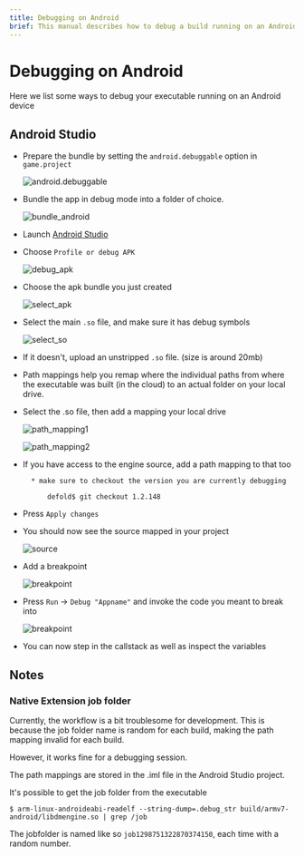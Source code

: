 ```yaml
---
title: Debugging on Android
brief: This manual describes how to debug a build running on an Android device.
---
```


# Debugging on Android

Here we list some ways to debug your executable running on an Android device

## Android Studio

* Prepare the bundle by setting the `android.debuggable` option in `game.project`

	![android.debuggable](../images/extensions/debugging/android/game_project_debuggable.png)

* Bundle the app in debug mode into a folder of choice.

	![bundle_android](../images/extensions/debugging/android/bundle_android.png)

* Launch [Android Studio](https://developer.android.com/studio/)

* Choose `Profile or debug APK`

	![debug_apk](../images/extensions/debugging/android/android_profile_or_debug.png)

* Choose the apk bundle you just created

	![select_apk](../images/extensions/debugging/android/android_select_apk.png)

* Select the main `.so` file, and make sure it has debug symbols

	![select_so](../images/extensions/debugging/android/android_missing_symbols.png)

* If it doesn't, upload an unstripped `.so` file. (size is around 20mb)

* Path mappings help you remap where the individual paths from where the executable was built (in the cloud) to an actual folder on your local drive.

* Select the .so file, then add a mapping your local drive

	![path_mapping1](../images/extensions/debugging/android/path_mappings_android.png)

	![path_mapping2](../images/extensions/debugging/android/path_mappings_android2.png)

* If you have access to the engine source, add a path mapping to that too

		* make sure to checkout the version you are currently debugging

			defold$ git checkout 1.2.148

* Press `Apply changes`

* You should now see the source mapped in your project

	![source](../images/extensions/debugging/android/source_mappings_android.png)

* Add a breakpoint

	![breakpoint](../images/extensions/debugging/android/breakpoint_android.png)

* Press `Run` -> `Debug "Appname"` and invoke the code you meant to break into

	![breakpoint](../images/extensions/debugging/android/callstack_variables_android.png)

* You can now step in the callstack as well as inspect the variables


## Notes

### Native Extension job folder

Currently, the workflow is a bit troublesome for development. This is because the job folder name
is random for each build, making the path mapping invalid for each build.

However, it works fine for a debugging session.

The path mappings are stored in the <project>.iml file in the Android Studio project.

It's possible to get the job folder from the executable

	$ arm-linux-androideabi-readelf --string-dump=.debug_str build/armv7-android/libdmengine.so | grep /job

The jobfolder is named like so `job1298751322870374150`, each time with a random number.

